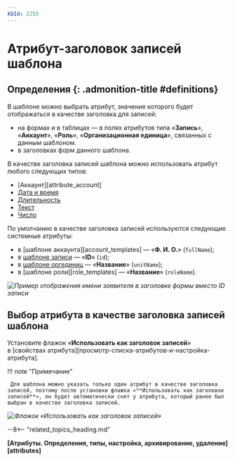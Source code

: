 ```yaml
---
kbId: 2255
---
```


# Атрибут-заголовок записей шаблона

<div class="admonition question" markdown="block">

## Определения {: .admonition-title #definitions}

В шаблоне можно выбрать атрибут, значение которого будет отображаться в качестве заголовка для записей:

- на формах и в таблицах — в полях атрибутов типа «**Запись**», «**Аккаунт**», «**Роль**», «**Организационная единица**», связанных с данным шаблоном.
- в заголовках форм данного шаблона.

В качестве заголовка записей шаблона можно использовать атрибут любого следующих типов:

- [Аккаунт][attribute_account]
- [Дата и время](attribute_date_time.md)
- [Длительность](attribute_duration.md)
- [Текст](attribute_text.md)
- [Число](attribute_number.md)

По умолчанию в качестве заголовка записей используются следующие системные атрибуты:

- в [шаблоне аккаунта][account_templates] — «**Ф. И. О.**» (`fullName`);
- в [шаблоне записи](record_templates.md) — «**ID**» (`id`);
- в [шаблоне оргединиц](organizational_unit_templates.md) — «**Название**» (`unitName`);
- в [шаблоне роли][role_templates] — «**Название**» (`roleName`).

</div>

_![Пример отображения имени заявителя в заголовке формы вместо ID записи](displayed_attribute_example.png)_

## Выбор атрибута в качестве заголовка записей шаблона

Установите флажок «**Использовать как заголовок записей**» в [свойствах атрибута][просмотр-списка-атрибутов-и-настройка-атрибута].

!!! note "Примечание"

     Для шаблона можно указать только один атрибут в качестве заголовка записей, поэтому после установки флажка «**Использовать как заголовок записей**», он будет автоматически снят у атрибута, который ранее был выбран в качестве заголовка записей.

_![Флажок «Использовать как заголовок записей»](displayed_attribute.png)_

--8<-- "related_topics_heading.md"

**[Атрибуты. Определения, типы, настройка, архивирование, удаление][attributes]**

